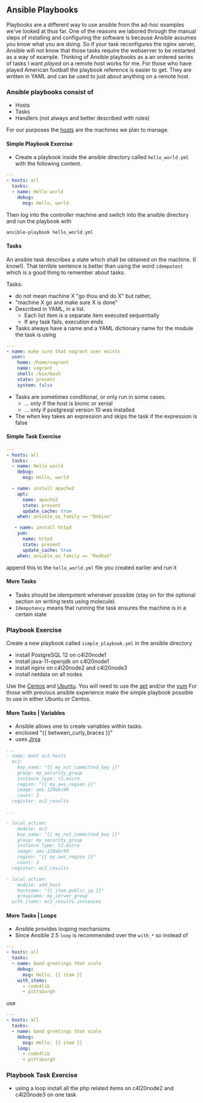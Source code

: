 ## Ansible Playbooks

Playbooks are a different way to use ansible from the ad-hoc examples we've looked at thus far. One of the reasons we labored through the manual steps of installing and configuring the software is because Ansible assumes you know what you are doing. So if your task reconfigures the nginx server, Ansible will not know that those tasks require the webserver to be restarted as a way of example. Thinking of Ansible playbooks as a an ordered series of tasks I want *played* on a remote host works for me. For those who have played American football the playbook reference is easier to get.  They are written in YAML and can be used to just about anything on a remote host.

### Ansible playbooks consist of

* Hosts
* Tasks
* Handlers (not always and better described with roles)

For our purposes the [hosts](ansible/inventory) are the machines we plan to manage. 


#### Simple Playbook Exercise

* Create a playbook inside the ansible directory called `hello_world.yml` with the following content.

```yaml
---
- hosts: all
  tasks:
  - name: Hello world
    debug:
      msg: Hello, world
```

Then log into the controller machine and switch into the ansible directory and run the playbook with 

```bash
ansible-playbook hello_world.yml
```

#### Tasks

An ansible task describes a state which shall be obtained on the machine. (I know!). That terrible sentence is better than using the word `idempotent` which is a good thing to remember about tasks. 

Tasks:
* do not mean machine X "go thou and do X" but rather,
* "machine X go and make sure X is done"
* Described in YAML, in a list. 
  * Each list item is a separate item executed sequentially
  * If any task fails, execution ends
* Tasks always have a name and a YAML dictionary name for the module the task is using

```yaml
---
- name: make sure that vagrant user exists
  user:
    home: /home/vagrant
    name: vagrant
    shell: /bin/bash
    state: present
    system: false
```

* Tasks are sometimes conditional, or only run in some cases.
  * ... only if the host is bionic or xenial
  * ... only if postgresql version 10 was installed
* The *when* key takes an expression and skips the task if the expression is false

#### Simple Task Exercise

```yaml
---
- hosts: all
  tasks:
  - name: Hello world
    debug:
      msg: Hello, world

  - name: install apache2
    apt:
      name: apache2
      state: present
      update_cache: true
    when: ansible_os_family == "Debian"

   - name: install httpd
    yum:
      name: httpd
      state: present
      update_cache: true
    when: ansible_os_family == "Redhat"
```

append this to the `hello_world.yml` file you created earlier and run it

#### More Tasks

* Tasks should be idempotent whenever possible (stay on for the optional section on writing tests using molecule)
* `Idempotency` means that running the task ensures the machine is in a certain state


### Playbook Exercise

Create a new playbook called `simple_playbook.yml` in the ansible directory

* install PostgreSQL 12 on c4l20node1
* install java-11-openjdk on c4l20node1
* install nginx on c4l20node2 and c4l20node3
* install netdata on all nodes

Use the [Centos](manual_centos_setup.md) and [Ubuntu](manual_ubuntu_setup.md). You will need to use the [apt](https://docs.ansible.com/ansible/latest/modules/apt_module.html) and/or the [yum](https://docs.ansible.com/ansible/latest/modules/yum_module.html)
For those with previous ansible experience make the simple playbook possible to use in either Ubuntu or Centos. 

#### More Tasks | Variables

* Ansible allows one to create variables within tasks. 
* enclosed "{{ between_curly_braces }}"
* uses [Jinja](https://palletsprojects.com/p/jinja/)

```yaml
...
- name: boot ec2 hosts
  ec2:
    key_name: "{{ my_not_committed_key }}"
    group: my_security_group
    instance_type: t2.micro
    region: "{{ my_aws_region }}"
    image: ami-120abc90
    count: 3
  register: ec2_results

...

- local_action:
    module: ec2
    key_name: "{{ my_not_committed_key }}"
    group: my_security_group
    instance_type: t2.micro
    image: ami-120abc90
    region: "{{ my_aws_region }}"
    count: 3
  register: ec2_results

- local_action:
    module: add_host
    hostname: "{{ item.public_ip }}"
    groupname: my_server_group
  with_items: ec2_results.instances
```

#### More Tasks | Loops

* Ansible provides looping mechanisms 
* Since Ansible 2.5 `loop` is recommended over the `with_*` so instead of

```yaml
---
- hosts: all
  tasks:
  - name: band greetings that scale
    debug:
      msg: Hello, {{ item }}
    with_items:
      - code4lib
      - pittsburgh
```

use

```yaml
---
- hosts: all
  tasks:
  - name: band greetings that scale
    debug:
      msg: Hello, {{ item }}
    loop:
      - code4lib
      - pittsburgh
```


### Playbook Task Exercise

* using a loop install all the php related items on c4l20node2 and c4l20node3 on one task

